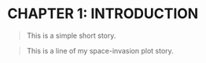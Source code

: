 # CHAPTER 1: INTRODUCTION

> This is a simple short story.

>This is a line of my space-invasion plot story.